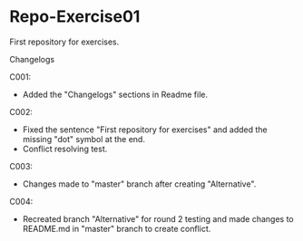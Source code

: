 # Repo-Exercise01
First repository for exercises.

Changelogs

C001:
- Added the "Changelogs" sections in Readme file.

C002:
- Fixed the sentence "First repository for exercises" and added the missing "dot" symbol at the end.
- Conflict resolving test.

C003:
- Changes made to "master" branch after creating "Alternative".

C004:
- Recreated branch "Alternative" for round 2 testing and made changes to README.md in "master" branch to create conflict.